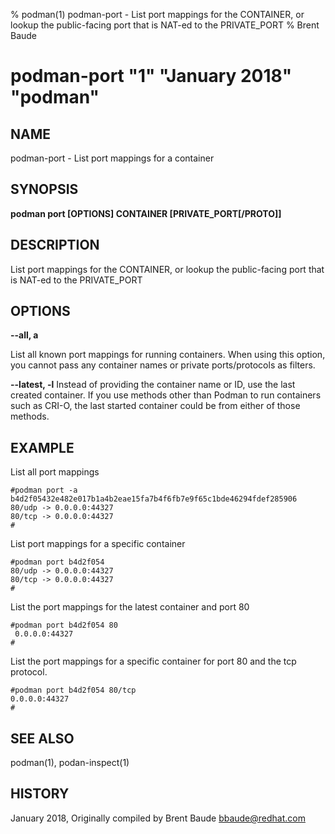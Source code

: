 % podman(1) podman-port - List port mappings for the CONTAINER, or lookup the public-facing port that is NAT-ed to the PRIVATE_PORT
% Brent Baude
# podman-port "1" "January 2018" "podman"

## NAME
podman\-port - List port mappings for a container

## SYNOPSIS
**podman port [OPTIONS] CONTAINER [PRIVATE_PORT[/PROTO]]**

## DESCRIPTION
List port mappings for the CONTAINER, or lookup the public-facing port that is NAT-ed to the PRIVATE_PORT

## OPTIONS

**--all, a**

List all known port mappings for running containers.  When using this option, you cannot pass any container names
or private ports/protocols as filters.

**--latest, -l**
Instead of providing the container name or ID, use the last created container. If you use methods other than Podman
to run containers such as CRI-O, the last started container could be from either of those methods.

## EXAMPLE

List all port mappings
```
#podman port -a
b4d2f05432e482e017b1a4b2eae15fa7b4f6fb7e9f65c1bde46294fdef285906
80/udp -> 0.0.0.0:44327
80/tcp -> 0.0.0.0:44327
#
```

List port mappings for a specific container
```
#podman port b4d2f054
80/udp -> 0.0.0.0:44327
80/tcp -> 0.0.0.0:44327
#
```
List the port mappings for the latest container and port 80
```
#podman port b4d2f054 80
 0.0.0.0:44327
#
```

List the port mappings for a specific container for port 80 and the tcp protocol.
```
#podman port b4d2f054 80/tcp
0.0.0.0:44327
#
```
## SEE ALSO
podman(1), podan-inspect(1)

## HISTORY
January 2018, Originally compiled by Brent Baude <bbaude@redhat.com>
